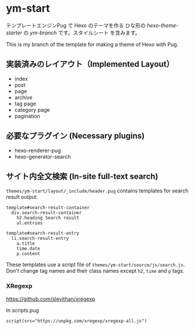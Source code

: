 # ym-start

テンプレートエンジンPug で Hexo のテーマを作る ひな形の _hexo-theme-starter_ の _ym-branch_ です。スタイルシート を含みます。

This is my branch of the template for making a theme of Hexo with Pug. 

## 実装済みのレイアウト（Implemented Layout）

- index
- post
- page
- archive
- tag page
- category page
- pagination

## 必要なプラグイン (Necessary plugins)

- hexo-renderer-pug
- hexo-generator-search

## サイト内全文検索 (In-site full-text search)
`themes/ym-start/layout/_include/header.pug` contains templates for search result output.
```pug
template#search-result-container
  div.search-result-container
    h2.heading Search result
    ul.entries

template#search-result-entry
  li.search-result-entry
    a.title
    time.date
    p.content
```
These templates use a script file of `themes/ym-start/source/js/search.js`.
Don't change tag names and their class names except `h2`, `time` and `p` tags.

### XRegexp

<https://github.com/slevithan/xregexp>

In scripts.pug
```pug
script(src="https://unpkg.com/xregexp/xregexp-all.js")
```